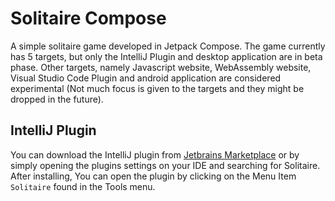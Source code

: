 # Solitaire Compose
A simple solitaire game developed in Jetpack Compose. The game currently has 5 targets, but only the IntelliJ Plugin and desktop application are in beta phase. Other targets, namely Javascript website, WebAssembly website, Visual Studio Code Plugin and android application are considered experimental (Not much focus is given to the targets and they might be dropped in the future).

## IntelliJ Plugin
You can download the IntelliJ plugin from [Jetbrains Marketplace](https://plugins.jetbrains.com/plugin/22697-solitaire) or by simply opening the plugins settings on your IDE and searching for Solitaire. After installing, You can open the plugin by clicking on the Menu Item `Solitaire` found in the Tools menu.
